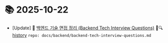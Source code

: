 # 📚 2025-10-22
- [Update] 📙 [백엔드 기술 면접 정리 (Backend Tech Interview Questions)](https://til.qriosity.dev/featured/backend/backend-tech-interview-questions) 📃🔍 [history](https://github.com/Queue-ri/TIL/commits/main/docs/backend/backend-tech-interview-questions.md?since=2025-10-22T00:00:00Z&until=2025-10-22T23:59:59Z) `repo: docs/backend/backend-tech-interview-questions.md`
